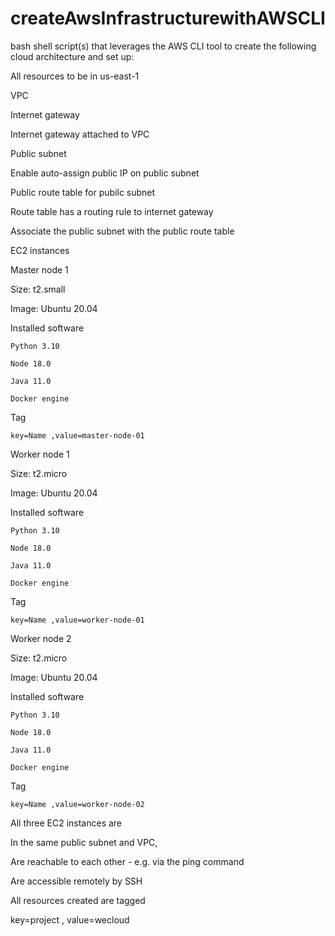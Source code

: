 # createAwsInfrastructurewithAWSCLI

bash shell script(s) that leverages the AWS CLI tool to create the following cloud architecture and set up:

All resources to be in us-east-1

VPC

Internet gateway

Internet gateway attached to VPC

Public subnet

Enable auto-assign public IP on public subnet

Public route table for pubilc subnet

Route table has a routing rule to internet gateway

Associate the public subnet with the public route table

EC2 instances

Master node 1

  Size: t2.small
  
  Image: Ubuntu 20.04
  
  Installed software
  
    Python 3.10
    
    Node 18.0
    
    Java 11.0
    
    Docker engine
    
  Tag
  
    key=Name ,value=master-node-01

Worker node 1

  Size: t2.micro
  
  Image: Ubuntu 20.04
  
  Installed software
  
    Python 3.10
    
    Node 18.0
    
    Java 11.0
    
    Docker engine
    
  Tag
  
    key=Name ,value=worker-node-01

Worker node 2

  Size: t2.micro
  
  Image: Ubuntu 20.04
  
  Installed software
  
    Python 3.10
    
    Node 18.0
    
    Java 11.0
    
    Docker engine
    
  Tag
  
    key=Name ,value=worker-node-02
    
All three EC2 instances are

  In the same public subnet and VPC,
  
  Are reachable to each other - e.g. via the ping command
  
  Are accessible remotely by SSH
  
All resources created are tagged

  key=project , value=wecloud
